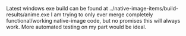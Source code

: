 Latest windows exe build can be found at ../native-image-items/build-results/anime.exe
I am trying to only ever merge completely functional/working native-image code, but no promises this will always work. More automated testing on my part would be ideal. 
